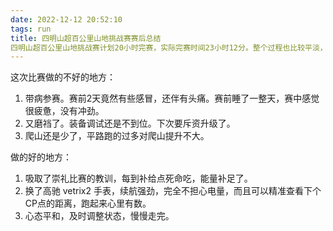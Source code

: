 ```yaml
---
date: 2022-12-12 20:52:10
tags: run
title: 四明山超百公里山地挑战赛赛后总结
四明山超百公里山地挑战赛计划20小时完赛，实际完赛时间23小时12分。整个过程也比较平淡，刚开始状态就一般，前40公里跑的还算ok。后面又开始拉胯，跑不动，变成了徒步，暴走50多公里。
---
```

<!-- more -->

这次比赛做的不好的地方：
1. 带病参赛。赛前2天竟然有些感冒，还伴有头痛。赛前睡了一整天，赛中感觉很疲惫，没有冲劲。
2. 又磨裆了。装备调试还是不到位。下次要斥资升级了。
3. 爬山还是少了，平路跑的过多对爬山提升不大。


做的好的地方：
1. 吸取了崇礼比赛的教训，每到补给点死命吃，能量补足了。
2. 换了高驰 vetrix2 手表，续航强劲，完全不担心电量，而且可以精准查看下个CP点的距离，跑起来心里有数。
3. 心态平和，及时调整状态，慢慢走完。




